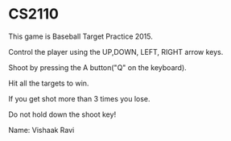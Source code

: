 # CS2110
This game is Baseball Target Practice 2015.

Control the player using the UP,DOWN, LEFT, RIGHT arrow keys.

Shoot by pressing the A button("Q" on the keyboard).

Hit all the targets to win. 

If you get shot more than 3 times you lose.

Do not hold down the shoot key!

Name: Vishaak Ravi
